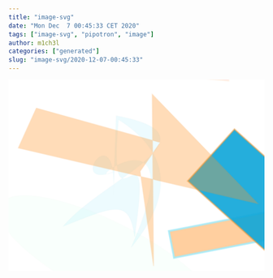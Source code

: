 ```yaml
---
title: "image-svg"
date: "Mon Dec  7 00:45:33 CET 2020"
tags: ["image-svg", "pipotron", "image"]
author: m1ch3l
categories: ["generated"]
slug: "image-svg/2020-12-07-00:45:33"
---
```


![](image.svg)
